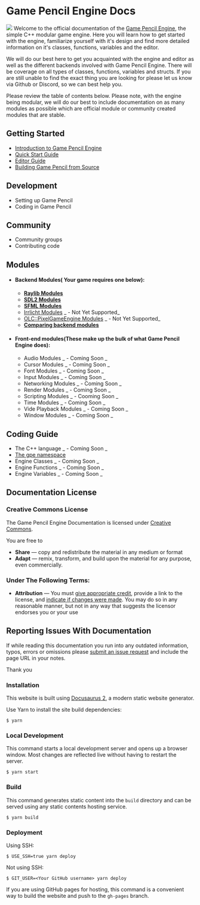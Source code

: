 # Game Pencil Engine Docs

![](https://docs.gamepencil.net/wp-content/uploads/sites/6/2022/01/logo_white-1024x304.png)
Welcome to the official documentation of the [Game Pencil Engine](htps://www.gamepencil.net "Game Pencil Engine"), the simple C++ modular game engine. Here you will learn how to get started with the engine, familiarize yourself with it's design and find more detailed information on it's classes, functions, variables and the editor.&nbsp;

We will do our best here to get you acquainted with the engine and editor as well as the different backends involved with Game Pencil Engine. There will be coverage on all types of classes, functions, variables and structs. If you are still unable to find the exact thing you are looking for please let us know via Github or Discord, so we can best help you.

Please review the table of contents below. Please note, with the engine being modular, we will do our best to include documentation on as many modules as possible which are official module or community created modules that are stable.&nbsp;

## Getting Started

- [Introduction to Game Pencil Engine](introduction)
- [Quick Start Guide](quick-start-guide/)
- [Editor Guide](editor)
- [Building Game Pencil from Source](building-game-pencil-from-source-code/)

## Development

- Setting up Game Pencil
- Coding in Game Pencil

## Community

- Community groups
- Contributing code

## Modules

- #### Backend Modules( Your game requires one below):

  - **[Raylib Modules](including-raylib-module)**
  - **[SDL2 Modules](including-sdl2-module)**
  - **[SFML Modules](including-sfml-module)**
  - [Irrlicht Modules](including-irrlicht-module/) _ - Not Yet Supported_
  - [OLC::PixelGameEngine Modules](including-olc) _ - Not Yet Supported_
  - **[Comparing backend modules](comparing-modules)**

- #### Front-end modules(These make up the bulk of what Game Pencil Engine does):
  - Audio Modules _ - Coming Soon _
  - Cursor Modules _ - Coming Soon _
  - Font Modules _ - Coming Soon _
  - Input Modules _ - Coming Soon _
  - Networking Modules _ - Coming Soon _
  - Render Modules _ - Coming Soon _
  - Scripting Modules _ - Cooming Soon _
  - Time Modules _ - Coming Soon _
  - Vide Playback Modules _ - Coming Soon _
  - Window Modules _ - Coming Soon _

## Coding Guide

- The C++ language _ - Coming Soon _
- [The gpe namespace](gpe-namespace)
- Engine Classes _ - Coming Soon _
- Engine Functions _ - Coming Soon _
- Engine Variables _ - Coming Soon _

## Documentation License

### Creative Commons License

The Game Pencil Engine Documentation is licensed under [Creative Commons](https://creativecommons.org/licenses/by/4.0/).

You are free to

- **Share** — copy and redistribute the material in any medium or format
- **Adapt** — remix, transform, and build upon the material
  for any purpose, even commercially.

### Under The Following Terms:

- **Attribution** — You must [give appropriate credit](https://creativecommons.org/licenses/by/4.0/#), provide a link to the license, and [indicate if changes were made](https://creativecommons.org/licenses/by/4.0/#). You may do so in any reasonable manner, but not in any way that suggests the licensor endorses you or your use

## Reporting Issues With Documentation

If while reading this documentation you run into any outdated information, typos, errors or omissions please [submit an issue request](https://github.com/pawbyte/gpe-docs/issues) and include the page URL in your notes.

Thank you

### Installation

This website is built using [Docusaurus 2](https://docusaurus.io/), a modern static website generator.

Use Yarn to install the site build dependencies:

```
$ yarn
```

### Local Development

This command starts a local development server and opens up a browser window. Most changes are reflected live without having to restart the server.

```
$ yarn start
```

### Build

This command generates static content into the `build` directory and can be served using any static contents hosting service.

```
$ yarn build
```

### Deployment

Using SSH:

```
$ USE_SSH=true yarn deploy
```

Not using SSH:

```
$ GIT_USER=<Your GitHub username> yarn deploy
```

If you are using GitHub pages for hosting, this command is a convenient way to build the website and push to the `gh-pages` branch.

